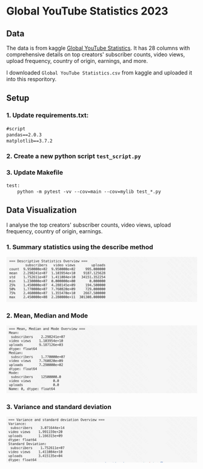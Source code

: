 
# Global YouTube Statistics 2023 

## Data

The data is from kaggle [Global YouTube Statistics](https://www.kaggle.com/datasets/nelgiriyewithana/global-youtube-statistics-2023). It has 28 columns with comprehensive details on top creators' subscriber counts, video views, upload frequency, country of origin, earnings, and more.

I downloaded `Global YouTube Statistics.csv` from kaggle and uploaded it into this resporitory.

## Setup

### 1. Update requirements.txt:
```
#script
pandas==2.0.3
matplotlib==3.7.2

```
### 2. Create a new python script `test_script.py`

### 3. Update Makefile

```
test:
	python -m pytest -vv --cov=main --cov=mylib test_*.py

```

## Data Visualization

I analyse the top creators' subscriber counts, video views, upload frequency, country of origin, earnings.

### 1. Summary statistics using the describe method

![Alt text](image1.png)

### 2. Mean, Median and Mode

![Alt text](image2.png)

### 3. Variance and standard deviation

![Alt text](image3.png)